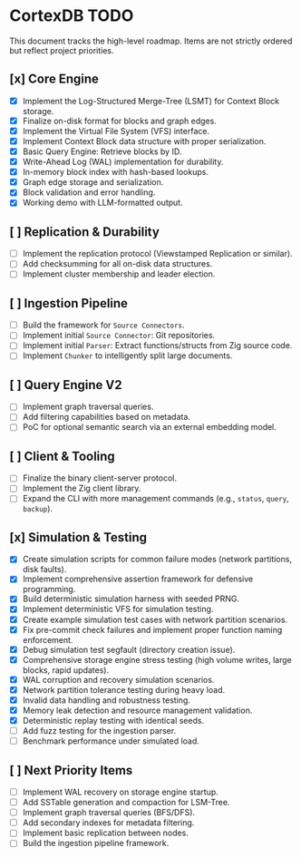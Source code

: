 # CortexDB TODO

This document tracks the high-level roadmap.
Items are not strictly ordered but reflect project priorities.

## [x] Core Engine

- [x] Implement the Log-Structured Merge-Tree (LSMT) for Context Block storage.
- [x] Finalize on-disk format for blocks and graph edges.
- [x] Implement the Virtual File System (VFS) interface.
- [x] Implement Context Block data structure with proper serialization.
- [x] Basic Query Engine: Retrieve blocks by ID.
- [x] Write-Ahead Log (WAL) implementation for durability.
- [x] In-memory block index with hash-based lookups.
- [x] Graph edge storage and serialization.
- [x] Block validation and error handling.
- [x] Working demo with LLM-formatted output.

## [ ] Replication & Durability

- [ ] Implement the replication protocol (Viewstamped Replication or similar).
- [ ] Add checksumming for all on-disk data structures.
- [ ] Implement cluster membership and leader election.

## [ ] Ingestion Pipeline

- [ ] Build the framework for `Source Connectors`.
- [ ] Implement initial `Source Connector`: Git repositories.
- [ ] Implement initial `Parser`: Extract functions/structs from Zig source code.
- [ ] Implement `Chunker` to intelligently split large documents.

## [ ] Query Engine V2

- [ ] Implement graph traversal queries.
- [ ] Add filtering capabilities based on metadata.
- [ ] PoC for optional semantic search via an external embedding model.

## [ ] Client & Tooling

- [ ] Finalize the binary client-server protocol.
- [ ] Implement the Zig client library.
- [ ] Expand the CLI with more management commands (e.g., `status`, `query`, `backup`).

## [x] Simulation & Testing

- [x] Create simulation scripts for common failure modes (network partitions, disk faults).
- [x] Implement comprehensive assertion framework for defensive programming.
- [x] Build deterministic simulation harness with seeded PRNG.
- [x] Implement deterministic VFS for simulation testing.
- [x] Create example simulation test cases with network partition scenarios.
- [x] Fix pre-commit check failures and implement proper function naming enforcement.
- [x] Debug simulation test segfault (directory creation issue).
- [x] Comprehensive storage engine stress testing (high volume writes, large blocks, rapid updates).
- [x] WAL corruption and recovery simulation scenarios.
- [x] Network partition tolerance testing during heavy load.
- [x] Invalid data handling and robustness testing.
- [x] Memory leak detection and resource management validation.
- [x] Deterministic replay testing with identical seeds.
- [ ] Add fuzz testing for the ingestion parser.
- [ ] Benchmark performance under simulated load.

## [ ] Next Priority Items

- [ ] Implement WAL recovery on storage engine startup.
- [ ] Add SSTable generation and compaction for LSM-Tree.
- [ ] Implement graph traversal queries (BFS/DFS).
- [ ] Add secondary indexes for metadata filtering.
- [ ] Implement basic replication between nodes.
- [ ] Build the ingestion pipeline framework.
